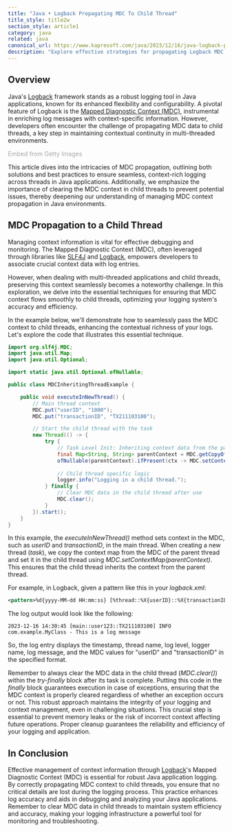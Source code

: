 ```yaml
---
title: "Java • Logback Propagating MDC To Child Thread"
title_style: title2w
section_style: article1
category: java
related: java
canonical_url: https://www.kapresoft.com/java/2023/12/16/java-logback-propagating-mdc-to-child-thread.html
description: "Explore effective strategies for propagating Logback MDC to child threads in Java, ensuring seamless and contextual logging."
---
```


## Overview

Java's <a href="/java/2023/10/19/logback-for-beginners.html" target="_blank" alt="Logback">Logback</a> framework stands as a robust logging tool in Java applications, known for its enhanced flexibility and configurability. A pivotal feature of Logback is the <a href="https://www.slf4j.org/api/org/slf4j/MDC.html" target="_blank" alt="Mapped Diagnostic Context (MDC)">Mapped Diagnostic Context (MDC)</a>, instrumental in enriching log messages with context-specific information. However, developers often encounter the challenge of propagating MDC data to child threads, a key step in maintaining contextual continuity in multi-threaded environments.<!--excerpt--> 

<a id='li3Qy28ORYBJo2u0aUgBjg' class='gie-single' href='http://www.gettyimages.com/detail/1646500515' target='_blank' style='color:#a7a7a7;text-decoration:none;font-weight:normal !important;border:none;display:inline-block;'>Embed from Getty Images</a><script>window.gie=window.gie||function(c){(gie.q=gie.q||[]).push(c)};gie(function(){gie.widgets.load({id:'li3Qy28ORYBJo2u0aUgBjg',sig:'lf4Zu-Bcjp5gJTHRKeprn2Uju77WpCPJCfZOROZuYmg=',w:'600px',h:'250px',items:'1646500515',caption: false ,tld:'com',is360: false })});</script><script src='//embed-cdn.gettyimages.com/widgets.js' charset='utf-8' async></script>

This article dives into the intricacies of MDC propagation, outlining both solutions and best practices to ensure seamless, context-rich logging across threads in Java applications. Additionally, we emphasize the importance of clearing the MDC context in child threads to prevent potential issues, thereby deepening our understanding of managing MDC context propagation in Java environments.

## MDC Propagation to a Child Thread

Managing context information is vital for effective debugging and monitoring. The Mapped Diagnostic Context (MDC), often leveraged through libraries like <a href="https://www.slf4j.org/api/org/slf4j/MDC.html" target="_blank" alt="SLF4J">SLF4J</a> and <a href="/java/2023/10/19/logback-for-beginners.html" target="_blank" alt="Logback">Logback</a>, empowers developers to associate crucial context data with log entries.

However, when dealing with multi-threaded applications and child threads, preserving this context seamlessly becomes a noteworthy challenge. In this exploration, we delve into the essential techniques for ensuring that MDC context flows smoothly to child threads, optimizing your logging system's accuracy and efficiency.

In the example below, we'll demonstrate how to seamlessly pass the MDC context to child threads, enhancing the contextual richness of your logs. Let's explore the code that illustrates this essential technique.

```java
import org.slf4j.MDC;
import java.util.Map;
import java.util.Optional;

import static java.util.Optional.ofNullable;

public class MDCInheritingThreadExample {

    public void executeInNewThread() {
        // Main thread context
        MDC.put("userID", "1000");
        MDC.put("transactionID", "TX211103100");

        // Start the child thread with the task
        new Thread(() -> {
            try {
                // Task Level Init: Inheriting context data from the parent thread
                final Map<String, String> parentContext = MDC.getCopyOfContextMap();
                ofNullable(parentContext).ifPresent(ctx -> MDC.setContextMap(ctx));
                
                // Child thread specific logic
                logger.info("Logging in a child thread.");
            } finally {
                // Clear MDC data in the child thread after use
                MDC.clear();
            }
        }).start();
    }
}
```

In this example, the _executeInNewThread()_ method sets context in the MDC, such as _userID_ and _transactionID_, in the main thread. When creating a new thread (_task_), we copy the context map from the MDC of the parent thread and set it in the child thread using _MDC.setContextMap(parentContext)_. This ensures that the child thread inherits the context from the parent thread.

For example, in Logback, given a pattern like this in your _logback.xml_:

```xml
<pattern>%d{yyyy-MM-dd HH:mm:ss} [%thread::%X{userID}::%X{transactionID}] %level %logger{10} - %msg%n</pattern>
```

The log output would look like the following:

```plaintext
2023-12-16 14:30:45 [main::user123::TX211103100] INFO com.example.MyClass - This is a log message
```

So, the log entry displays the timestamp, thread name, log level, logger name, log message, and the MDC values for "userID" and "transactionID" in the specified format.

Remember to always clear the MDC data in the child thread (_MDC.clear()_) within the _try-finally_ block after its task is complete. Putting this code in the _finally_ block guarantees execution in case of exceptions, ensuring that the MDC context is properly cleared regardless of whether an exception occurs or not. This robust approach maintains the integrity of your logging and context management, even in challenging situations. This crucial step is essential to prevent memory leaks or the risk of incorrect context affecting future operations. Proper cleanup guarantees the reliability and efficiency of your logging and application.

## In Conclusion

Effective management of context information through <a href="/java/2023/10/19/logback-for-beginners.html" target="_blank" alt="Logback">Logback</a>'s Mapped Diagnostic Context (MDC) is essential for robust Java application logging. By correctly propagating MDC context to child threads, you ensure that no critical details are lost during the logging process. This practice enhances log accuracy and aids in debugging and analyzing your Java applications. Remember to clear MDC data in child threads to maintain system efficiency and accuracy, making your logging infrastructure a powerful tool for monitoring and troubleshooting.
